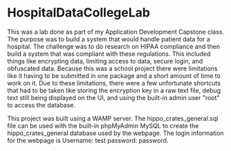 # HospitalDataCollegeLab
 
This was a lab done as part of my Application Development Capstone class.  The purpose was to build a system that would handle patient data for a hospital.  The challenge was to do research on HIPAA compliance and then build a system that was compliant with these regulations.  This included things like encrypting data, limiting access to data, secure login, and obfuscated data.  Because this was a school project there were limitations like it having to be submitted in one package and a short amount of time to work on it.  Due to these limitations, there were a few unfortunate shortcuts that had to be taken like storing the encryption key in a raw text file, debug text still being displayed on the UI, and using the built-in admin user "root" to access the database.

This project was built using a WAMP server.  The hippo_crates_general.sql file can be used with the built-in phpMyAdmin MySQL to create the hippo_crates_general database used by the webpage.  The login information for the webpage is Username: test password: password.
